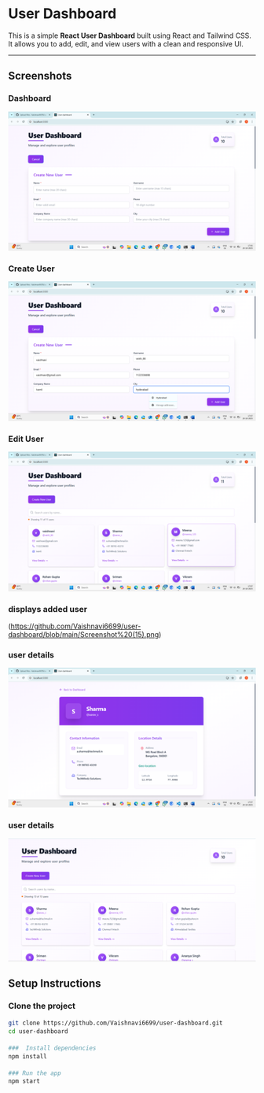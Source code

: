 # User Dashboard

This is a simple **React User Dashboard** built using React and Tailwind CSS.  
It allows you to add, edit, and view users with a clean and responsive UI.

---

##  Screenshots

### Dashboard
![Dashboard](https://github.com/Vaishnavi6699/user-dashboard/blob/main/Screenshot%20(12).png)

### Create User
![Create User](https://github.com/Vaishnavi6699/user-dashboard/blob/main/Screenshot%20(13).png)

### Edit User
![Edit User](https://github.com/Vaishnavi6699/user-dashboard/blob/main/Screenshot%20(14).png)

### displays added user
(https://github.com/Vaishnavi6699/user-dashboard/blob/main/Screenshot%20(15).png)

### user details
![Success](https://github.com/Vaishnavi6699/user-dashboard/blob/main/Screenshot%20(16).png)

### user details
![Full Dashboard](https://github.com/Vaishnavi6699/user-dashboard/blob/main/Screenshot%202025-10-20%20170459.png)


## Setup Instructions

###  Clone the project
```bash
git clone https://github.com/Vaishnavi6699/user-dashboard.git
cd user-dashboard

###  Install dependencies
npm install

### Run the app
npm start



